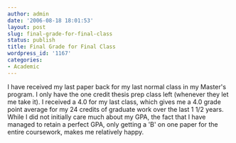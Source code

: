 ```yaml
---
author: admin
date: '2006-08-18 18:01:53'
layout: post
slug: final-grade-for-final-class
status: publish
title: Final Grade for Final Class
wordpress_id: '1167'
categories:
- Academic
---
```


I have received my last paper back for my last normal class in my
Master's program. I only have the one credit thesis prep class left
(whenever they let me take it). I received a 4.0 for my last class,
which gives me a 4.0 grade point average for my 24 credits of graduate
work over the last 1 1/2 years. While I did not initially care much
about my GPA, the fact that I have managed to retain a perfect GPA, only
getting a 'B' on one paper for the entire coursework, makes me
relatively happy.
